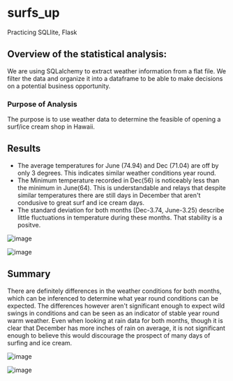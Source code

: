 # surfs_up
Practicing SQLlite, Flask 

## Overview of the statistical analysis:
  We are using SQLalchemy to extract weather information from a flat file.  We filter the data and organize it into a dataframe to be able to make decisions 
  on a potential business opportunity.
  ### Purpose of Analysis
  The purpose is to use weather data to determine the feasible of opening a surf/ice cream shop in Hawaii.   

## Results
  - The average temperatures for June (74.94) and Dec (71.04) are off by only 3 degrees.  This indicates similar weather conditions year round.
  - The Minimum temperature recorded in Dec(56) is noticeably less than the minimum in June(64).  This is understandable and relays that despite similar temperatures there are still days in December that aren't condusive to great surf and ice cream days. 
  - The standard deviation for both months (Dec-3.74, June-3.25) describe little fluctuations in temperature during these months.  That stability is a positve.

![image](https://user-images.githubusercontent.com/99847046/170315844-ab64230c-b3a7-46e0-887f-2c3d2e3c7b64.png)

![image](https://user-images.githubusercontent.com/99847046/170315908-6b063ca5-928c-472f-ae86-c32b6bee9540.png)


## Summary

  There are definitely differences in the weather conditions for both months, which can be inferenced to determine what year round conditions can be expected.
  The differences however aren't significant enough to expect wild swings in conditions and can be seen as an indicator of stable year round warm weather.
  Even when looking at rain data for both months, though it is clear that December has more inches of rain on average, it is not significant enough to believe
  this would discourage the prospect of many days of surfing and ice cream.
  
  ![image](https://user-images.githubusercontent.com/99847046/170317532-1655c791-25f6-4564-96d7-5200ee2c1aad.png)

  ![image](https://user-images.githubusercontent.com/99847046/170317594-a023df23-7e59-4e47-ada9-d57d25f6f1bc.png)

  
